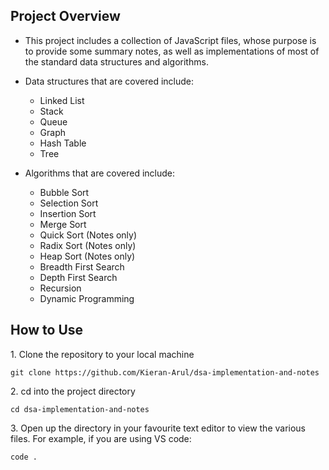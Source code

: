 ## Project Overview

- This project includes a collection of JavaScript files, whose purpose is to provide some summary notes, as well as implementations of most of the standard data structures and algorithms.

- Data structures that are covered include:
  - Linked List
  - Stack
  - Queue
  - Graph
  - Hash Table
  - Tree
  
- Algorithms that are covered include:
  - Bubble Sort
  - Selection Sort
  - Insertion Sort
  - Merge Sort
  - Quick Sort (Notes only)
  - Radix Sort (Notes only)
  - Heap Sort (Notes only)
  - Breadth First Search
  - Depth First Search
  - Recursion
  - Dynamic Programming

## How to Use

1\. Clone the repository to your local machine
	
	git clone https://github.com/Kieran-Arul/dsa-implementation-and-notes

2\. cd into the project directory

	cd dsa-implementation-and-notes

3\. Open up the directory in your favourite text editor to view the various files. For example, if you are using VS code:

	code .

